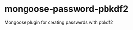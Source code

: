 mongoose-password-pbkdf2
========================

Mongoose plugin for creating passwords with pbkdf2
